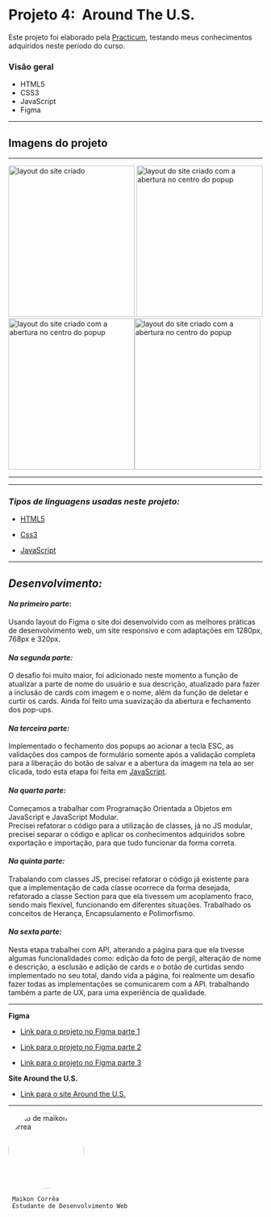 # Projeto 4:  Around The U.S.

Este projeto foi elaborado pela [Practicum](https://practicum.com/pt-bra/), testando meus conhecimentos adquiridos neste período do curso.

### Visão geral
* HTML5
* CSS3
* JavaScript
* Figma


---
## Imagens do projeto
---

<img
  src="https://user-images.githubusercontent.com/121962633/234721233-3e44a41b-8813-47dd-865f-ada711ba1af4.png" alt= "layout do site criado" width=250px
  height=300px/> <img
  src="https://user-images.githubusercontent.com/121962633/234721319-e9add515-f32d-4c6a-bf99-b0bea65a58fa.png" alt= "layout do site criado com a abertura no centro do popup" width=250px
  height=300px/><img
  src="https://user-images.githubusercontent.com/121962633/241353351-7308044b-d346-4414-8b2b-3d0e7f93de36.png" alt= "layout do site criado com a abertura no centro do popup" width=250px
  height=300px/><img
  src="https://user-images.githubusercontent.com/121962633/241353392-855fbcd5-bf0e-42a1-8d69-170c2cfe6752.png" alt= "layout do site criado com a abertura no centro do popup" width=250px
  height=300px/>

---
---
### _Tipos de linguagens usadas neste projeto:_

* [HTML5](https://www.w3schools.com/html/)

* [Css3](https://www.w3schools.com/css/default.asp)

* [JavaScript](https://www.w3schools.com/js/DEFAULT.asp)

---
## _Desenvolvimento:_
#### _Na primeiro parte_:
Usando layout do Figma o site doi desenvolvido com as melhores práticas de desenvolvimento web, um site responsivo e com adaptações em 1280px, 768px e 320px.

#### _Na segunda parte:_
O desafio foi muito maior, foi adicionado neste momento a função de atualizar a parte de nome do usuário e sua descrição, atualizado para fazer a inclusão de cards com imagem e o nome, além da função de deletar e curtir os cards. Ainda foi feito uma suavização da abertura e fechamento dos pop-ups.

#### _Na terceira parte:_
Implementado o fechamento dos popups ao acionar a tecla ESC, as validações dos campos de formulário somente após a validação completa para a liberação do botão de salvar e a abertura da imagem na tela ao ser clicada, todo esta etapa foi feita em [JavaScript](https://www.w3schools.com/js/DEFAULT.asp).

#### _Na quarta parte:_
Começamos a trabalhar com Programação Orientada a Objetos em  JavaScript e JavaScript Modular. <br>
Precisei refatorar o código para a utilização de classes, já no JS modular, precisei separar o código e aplicar os conhecimentos adquiridos sobre exportação e importação, para que tudo funcionar da forma correta.

#### _Na quinta parte:_
Trabalando com classes JS, precisei refatorar o código já existente para que a implementação de cada classe ocorrece da forma desejada, refatorado a classe Section para que ela tivessem um acoplamento fraco, sendo mais flexível, funcionando em diferentes situações.
Trabalhado os conceitos de Herança, Encapsulamento e Polimorfismo.

#### _Na sexta parte:_
Nesta etapa trabalhei com API, alterando a página para que ela tivesse algumas funcionalidades como: edição da foto de pergil, alteração de nome e descrição, a esclusão e adição de cards e o botão de curtidas sendo implementado no seu total, dando vida  a página, foi realmente um desafio fazer todas as implementações se comunicarem com a API. trabalhando também a parte de UX, para uma experiência de qualidade.

---

**Figma**

* [Link para o projeto no Figma parte 1](https://www.figma.com/file/XfB6BSINvliub43JgKza1e/WEB.-Sprint-4.-Around-The-U.S.-desktop-%2B-mobile-pt)

* [Link para o projeto no Figma parte 2](https://www.figma.com/file/UEBC9WrjCqc74O4zfGn8ed/Web_Brief_Sprint_5_PT-%7C-Ao-redor-dos-E.U.A-%7C-desktop-%2B-mobile?type=design&node-id=0-1&t=CQda8aXfbfsR36ld-0)

* [Link para o projeto no Figma parte 3](https://www.figma.com/file/2lYBAAE2NJmfoD2q5j710S/Web_Brief_Sprint_6_PT-%7C-Ao-redor-dos-E.U.A?type=design&node-id=0-1&t=lO92YXwpumviEFUw-0)

**Site Around the U.S.**

* [Link para o site Around the U.S.](https://maikoncorrea.github.io/web_project_4_ptbr/)
---
<img style="width:150px ; border-radius:50%" src="https://user-images.githubusercontent.com/121962633/224591932-aa530ce2-d507-4d6c-a467-b618587e2202.jpeg" alt="foto de maikon correa">

     Maikon Corrêa
     Estudante de Desenvolvimento Web
